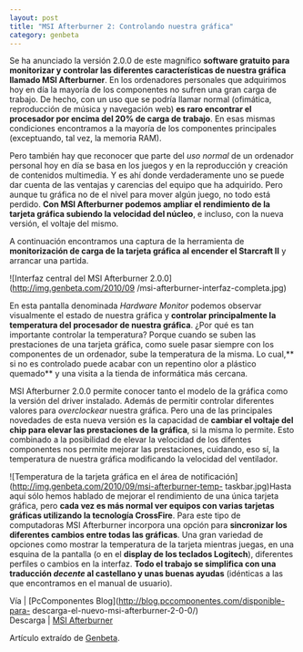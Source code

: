 ```yaml
---
layout: post
title: "MSI Afterburner 2: Controlando nuestra gráfica"
category: genbeta
---
```




Se ha anunciado la versión 2.0.0 de este magnífico **software gratuito para
monitorizar y controlar las diferentes características de nuestra gráfica
llamado MSI Afterburner**. En los ordenadores personales que adquirimos hoy en
día la mayoría de los componentes no sufren una gran carga de trabajo. De
hecho, con un uso que se podría llamar normal (ofimática, reproducción de
música y navegación web) **es raro encontrar el procesador por encima del 20%
de carga de trabajo**. En esas mismas condiciones encontramos a la mayoría de
los componentes principales (exceptuando, tal vez, la memoria RAM).

Pero también hay que reconocer que parte del _uso normal_ de un ordenador
personal hoy en día se basa en los juegos y en la reproducción y creación de
contenidos multimedia. Y es ahí donde verdaderamente uno se puede dar cuenta
de las ventajas y carencias del equipo que ha adquirido. Pero aunque tu
gráfica no de el nivel para mover algún juego, no todo está perdido. **Con MSI
Afterburner podemos ampliar el rendimiento de la tarjeta gráfica subiendo la
velocidad del núcleo**, e incluso, con la nueva versión, el voltaje del mismo.

A continuación encontramos una captura de la herramienta de **monitorización
de carga de la tarjeta gráfica al encender el Starcraft II** y arrancar una
partida.  
  
![Interfaz central del MSI Afterburner 2.0.0](http://img.genbeta.com/2010/09
/msi-afterburner-interfaz-completa.jpg)

En esta pantalla denominada _Hardware Monitor_ podemos observar visualmente el
estado de nuestra gráfica y **controlar principalmente la temperatura del
procesador de nuestra gráfica**. ¿Por qué es tan importante controlar la
temperatura? Porque cuando se suben las prestaciones de una tarjeta gráfica,
como suele pasar siempre con los componentes de un ordenador, sube la
temperatura de la misma. Lo cual,** si no es controlado puede acabar con un
repentino olor a plástico quemado** y una visita a la tienda de informática
más cercana.

MSI Afterburner 2.0.0 permite conocer tanto el modelo de la gráfica como la
versión del driver instalado. Además de permitir controlar diferentes valores
para _overclockear_ nuestra gráfica. Pero una de las principales novedades de
esta nueva versión es la capacidad de **cambiar el voltaje del chip para
elevar las prestaciones de la gráfica**, si la misma lo permite. Esto
combinado a la posibilidad de elevar la velocidad de los difentes componentes
nos permite mejorar las prestaciones, cuidando, eso sí, la temperatura de
nuestra gráfica modificando la velocidad del ventilador.

![Temperatura de la tarjeta gráfica en el área de
notificación](http://img.genbeta.com/2010/09/msi-afterburner-temp-
taskbar.jpg)Hasta aquí sólo hemos hablado de mejorar el rendimiento de una
única tarjeta gráfica, pero **cada vez es más normal ver equipos con varias
tarjetas gráficas utilizando la tecnología CrossFire**. Para este tipo de
computadoras MSI Afterburner incorpora una opción para **sincronizar los
diferentes cambios entre todas las gráficas**. Una gran variedad de opciones
como mostrar la temperatura de la tarjeta mientras juegas, en una esquina de
la pantalla (o en el **display de los teclados Logitech**), diferentes
perfiles o cambios en la interfaz. **Todo el trabajo se simplifica con una
traducción _decente_ al castellano y unas buenas ayudas** (idénticas a las que
encontramos en el manual de usuario).

Vía | [PcComponentes Blog](http://blog.pccomponentes.com/disponible-para-
descarga-el-nuevo-msi-afterburner-2-0-0/)  
Descarga | [MSI
Afterburner](http://event.msi.com/vga/afterburner/download.htm)

Artículo extraído de [Genbeta](http://www.genbeta.com).